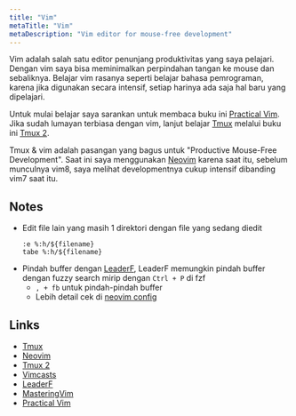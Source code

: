 ```yaml
---
title: "Vim"
metaTitle: "Vim"
metaDescription: "Vim editor for mouse-free development"
---
```


Vim adalah salah satu editor penunjang produktivitas yang saya pelajari. Dengan vim saya bisa meminimalkan perpindahan tangan ke mouse dan sebaliknya. Belajar vim rasanya seperti belajar bahasa pemrograman, karena jika digunakan secara intensif, setiap harinya ada saja hal baru yang dipelajari.

Untuk mulai belajar saya sarankan untuk membaca buku ini [Practical Vim](https://pragprog.com/book/dnvim/practical-vim). Jika sudah lumayan terbiasa dengan vim, lanjut belajar [Tmux](/coding/tmux) melalui buku ini [Tmux 2](https://pragprog.com/book/bhtmux2/tmux-2).

Tmux & vim adalah pasangan yang bagus untuk "Productive Mouse-Free Development". Saat ini saya menggunakan [Neovim](https://neovim.io) karena saat itu, sebelum munculnya vim8, saya melihat developmentnya cukup intensif dibanding vim7 saat itu.

## Notes

- Edit file lain yang masih 1 direktori dengan file yang sedang diedit
  ```
  :e %:h/${filename}
  tabe %:h/${filename}
  ```
- Pindah buffer dengan [LeaderF](https://github.com/Yggdroot/LeaderF), LeaderF memungkin pindah buffer dengan fuzzy search mirip dengan `Ctrl + P` di fzf
  - `, + fb` untuk pindah-pindah buffer
  - Lebih detail cek di [neovim config](https://github.com/wayanjimmy/dotfiles/blob/master/.config/nvim/init.vim#L186-L189)

## Links

- [Tmux](/coding/tmux)
- [Neovim](https://neovim.io)
- [Tmux 2](https://pragprog.com/book/bhtmux2/tmux-2)
- [Vimcasts](http://vimcasts.org)
- [LeaderF](https://github.com/Yggdroot/LeaderF)
- [MasteringVim](https://twitter.com/masteringvim)
- [Practical Vim](https://pragprog.com/book/dnvim/practical-vim)
